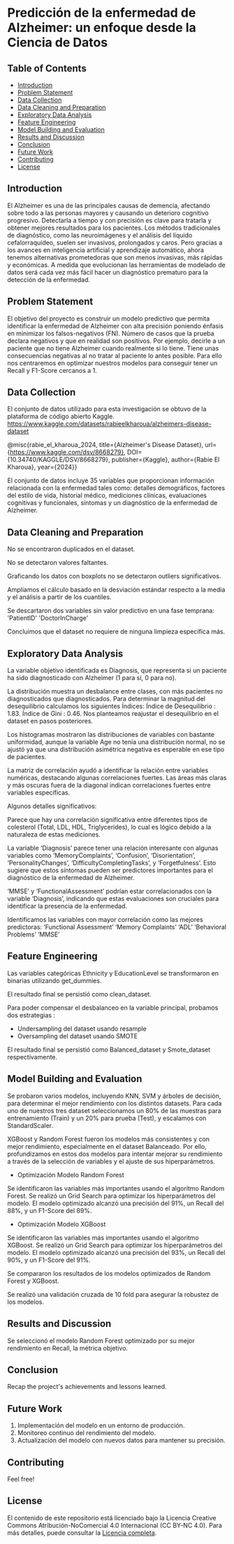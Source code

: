 # Predicción de la enfermedad de Alzheimer: un enfoque desde la Ciencia de Datos

## Table of Contents
- [Introduction](#introduction)
- [Problem Statement](#problem-statement)
- [Data Collection](#data-collection)
- [Data Cleaning and Preparation](#data-cleaning-and-preparation)
- [Exploratory Data Analysis](#exploratory-data-analysis)
- [Feature Engineering](#feature-engineering)
- [Model Building and Evaluation](#model-building-and-evaluation)
- [Results and Discussion](#results-and-discussion)
- [Conclusion](#conclusion)
- [Future Work](#future-work)
- [Contributing](#contributing)
- [License](#license)

## Introduction
El Alzheimer es una de las principales causas de demencia, afectando sobre todo a las personas mayores y causando un deterioro cognitivo progresivo. Detectarla a tiempo y con precisión es clave para tratarla y obtener mejores resultados para los pacientes.
Los métodos tradicionales de diagnóstico, como las neuroimágenes y el análisis del líquido cefalorraquídeo, suelen ser invasivos, prolongados y caros. Pero gracias a los avances en inteligencia artificial y aprendizaje automático, ahora tenemos alternativas prometedoras que son menos invasivas, más rápidas y económicas.
A medida que evolucionan las herramientas de modelado de datos será cada vez más fácil hacer un diagnóstico prematuro para la detección de la enfermedad.

## Problem Statement
El objetivo del proyecto es construir un modelo predictivo que permita identificar la enfermedad de Alzheimer con alta precisión poniendo énfasis en minimizar los falsos-negativos (FN). Número de casos que la prueba declara negativos y que en realidad son positivos. Por ejemplo, decirle a un paciente que no tiene Alzheimer cuando realmente si lo tiene. Tiene unas consecuencias negativas al no tratar al paciente lo antes posible.
Para ello nos centraremos en optimizar nuestros modelos para conseguir tener un Recall y F1-Score cercanos a 1.


## Data Collection
El conjunto de datos utilizado para esta investigación se obtuvo de la plataforma de código abierto Kaggle. https://www.kaggle.com/datasets/rabieelkharoua/alzheimers-disease-dataset


@misc{rabie_el_kharoua_2024,
title={Alzheimer's Disease Dataset},
url={https://www.kaggle.com/dsv/8668279},
DOI={10.34740/KAGGLE/DSV/8668279},
publisher={Kaggle},
author={Rabie El Kharoua},
year={2024}}

El conjunto de datos incluye 35 variables que proporcionan información relacionada con la enfermedad tales como: detalles demográficos, factores del estilo de vida, historial médico, mediciones clínicas, evaluaciones cognitivas y funcionales, síntomas y un diagnóstico de la enfermedad de Alzheimer.


## Data Cleaning and Preparation

No se encontraron duplicados en el dataset.

No se detectaron valores faltantes.

Graficando los datos con boxplots no se detectaron outliers significativos.

Ampliamos el cálculo basado en la desviación estándar respecto a la media y el análisis a partir de los cuantiles.

Se descartaron dos variables sin valor predictivo en una fase temprana:
'PatientID' 
'DoctorInCharge'

Concluimos que el dataset no requiere de ninguna limpieza específica más.


## Exploratory Data Analysis

La variable objetivo identificada es Diagnosis, que representa si un paciente ha sido diagnosticado con Alzheimer (1 para sí, 0 para no).

La distribución muestra un desbalance entre clases, con más pacientes no diagnosticados que diagnosticados. Para determinar la magnitud del desequilibrio calculamos los siguientes Índices:
Índice de Desequilibrio : 1.83.
Índice de Gini : 0.46. 
Nos planteamos reajustar el desequilibrio en el dataset en pasos posteriores.

Los histogramas mostraron las distribuciones de variables con bastante uniformidad, aunque la variable Age no tenía una distribución normal, no se ajustó ya que una distribución asimétrica negativa es esperable en ese tipo de pacientes.

La matriz de correlación ayudó a identificar la relación entre variables numéricas, destacando algunas correlaciones fuertes.
Las áreas más claras y más oscuras fuera de la diagonal indican correlaciones fuertes entre variables específicas. 

Algunos detalles significativos:

Parece que hay una correlación significativa entre diferentes tipos de colesterol (Total, LDL, HDL, Triglycerides), lo cual es lógico debido a la naturaleza de estas mediciones.

La variable ‘Diagnosis’ parece tener una relación interesante con algunas variables como ‘MemoryComplaints’, ‘Confusion’, ‘Disorientation’, ‘PersonalityChanges’, ‘DifficultyCompletingTasks’, y ‘Forgetfulness’. Esto sugiere que estos síntomas pueden ser predictores importantes para el diagnóstico de la enfermedad de Alzheimer.

‘MMSE’ y ‘FunctionalAssessment’ podrían estar correlacionados con la variable ‘Diagnosis’, indicando que estas evaluaciones son cruciales para identificar la presencia de la enfermedad.

Identificamos las variables con mayor correlación como las mejores predictoras:
‘Functional Assessment’
‘Memory Complaints’
‘ADL’
‘Behavioral Problems’
‘MMSE’

## Feature Engineering

Las variables categóricas Ethnicity y EducationLevel se transformaron en binarias utilizando get_dummies.

El resultado final se persistió como clean_dataset.

Para poder compensar el desbalanceo en la variable principal, probamos dos estrategias : 
- Undersampling del dataset usando resample
- Oversampling del dataset usando SMOTE

El resultado final se persistió como Balanced_dataset y Smote_dataset respectivamente.

## Model Building and Evaluation
Se probaron varios modelos, incluyendo KNN, SVM y árboles de decisión, para determinar el mejor rendimiento con los distintos datasets.
Para cada uno de nuestros tres dataset seleccionamos un 80% de las muestras para entrenamiento (Train) y un 20% para prueba (Test), y escalamos con StandardScaler.

XGBoost y Random Forest fueron los modelos más consistentes y con mejor rendimiento, especialmente en el dataset Balanceado. 
Por ello, profundizamos en estos dos modelos para intentar mejorar su rendimiento a través de la selección de variables y el ajuste de sus hiperparámetros.

- Optimización Modelo Random Forest

Se identificaron las variables más importantes usando el algoritmo Random Forest.
Se realizó un Grid Search para optimizar los hiperparámetros del modelo.
El modelo optimizado alcanzó una precisión del 91%, un Recall del 88%, y un F1-Score del 89%.

- Optimización Modelo XGBoost

Se identificaron las variables más importantes usando el algoritmo XGBoost.
Se realizó un Grid Search para optimizar los hiperparámetros del modelo.
El modelo optimizado alcanzó una precisión del 93%, un Recall del 90%, y un F1-Score del 91%.

Se compararon los resultados de los modelos optimizados de Random Forest y XGBoost.

Se realizó una validación cruzada de 10 fold para asegurar la robustez de los modelos.

## Results and Discussion
Se seleccionó el modelo Random Forest optimizado por su mejor rendimiento en Recall, la métrica objetivo.

## Conclusion
Recap the project's achievements and lessons learned.

## Future Work
1. Implementación del modelo en un entorno de producción.
2. Monitoreo continuo del rendimiento del modelo.
3. Actualización del modelo con nuevos datos para mantener su precisión.

## Contributing
Feel free!

## License

El contenido de este repositorio está licenciado bajo la Licencia Creative Commons Atribución-NoComercial 4.0 Internacional (CC BY-NC 4.0).
Para más detalles, puede consultar la [Licencia completa](https://creativecommons.org/licenses/by-nc/4.0/deed.es).

